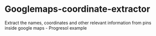 # Googlemaps-coordinate-extractor
Extract the names, coordinates and other relevant information from pins inside google maps - Progresol example
